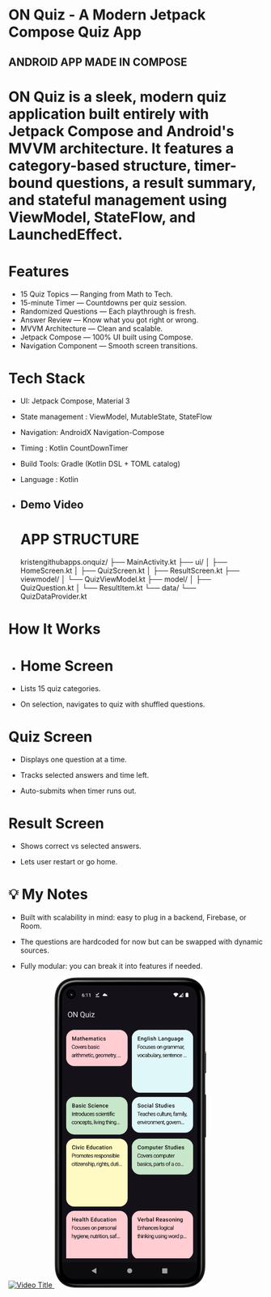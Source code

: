 # ON Quiz - A Modern Jetpack Compose Quiz App

## ANDROID APP MADE IN COMPOSE

# ON Quiz is a sleek, modern quiz application built entirely with Jetpack Compose and Android's MVVM architecture. It features a category-based structure, timer-bound questions, a result summary, and stateful management using ViewModel, StateFlow, and LaunchedEffect.

# Features
* 15 Quiz Topics — Ranging from Math to Tech.
* 15-minute Timer — Countdowns per quiz session.
* Randomized Questions — Each playthrough is fresh.
* Answer Review — Know what you got right or wrong.
* MVVM Architecture — Clean and scalable.
* Jetpack Compose — 100% UI built using Compose.
* Navigation Component — Smooth screen transitions.

# Tech Stack
* UI: Jetpack Compose, Material 3
* State management : ViewModel, MutableState, StateFlow
* Navigation: AndroidX Navigation-Compose
* Timing : 	Kotlin CountDownTimer
* Build Tools: Gradle (Kotlin DSL + TOML catalog)
* Language : Kotlin

* ## Demo Video

  # APP STRUCTURE
  kristengithubapps.onquiz/
├── MainActivity.kt
├── ui/
│   ├── HomeScreen.kt
│   ├── QuizScreen.kt
│   ├── ResultScreen.kt
├── viewmodel/
│   └── QuizViewModel.kt
├── model/
│   ├── QuizQuestion.kt
│   └── ResultItem.kt
└── data/
    └── QuizDataProvider.kt

# How It Works
* # Home Screen
* Lists 15 quiz categories.

* On selection, navigates to quiz with shuffled questions.

# Quiz Screen
* Displays one question at a time.

* Tracks selected answers and time left.

* Auto-submits when timer runs out.

# Result Screen
* Shows correct vs selected answers.

* Lets user restart or go home.

# 💡 My Notes
* Built with scalability in mind: easy to plug in a backend, Firebase, or Room.

* The questions are hardcoded for now but can be swapped with dynamic sources.

* Fully modular: you can break it into features if needed.


<a href="https://youtu.be/7AA6ojcTGls">
  <img src="https://img.youtube.com/vi/7AA6ojcTGls/maxresdefault.jpg" alt="Video Title" width="500" />
</a>

<img src="https://github.com/Kristen-Gallant/ON-Quiz-Compose/blob/master/quizfirst.png" alt="Alt Text" width="300" />







